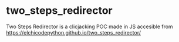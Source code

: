 # two_steps_redirector
Two Steps Redirector is a clicjacking POC made in JS accesible from https://elchicodepython.github.io/two_steps_redirector/

